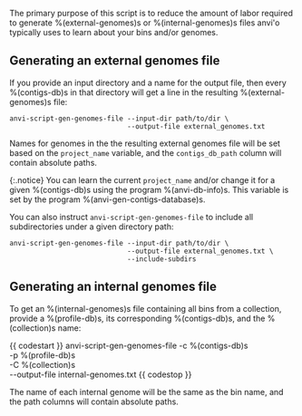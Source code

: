 The primary purpose of this script is to reduce the amount of labor required to generate %(external-genomes)s or %(internal-genomes)s files anvi'o typically uses to learn about your bins and/or genomes.

## Generating an external genomes file

If you provide an input directory and a name for the output file, then every %(contigs-db)s in that directory will get a line in the resulting %(external-genomes)s file:

```
anvi-script-gen-genomes-file --input-dir path/to/dir \
                             --output-file external_genomes.txt
```

Names for genomes in the the resulting external genomes file will be set based on the `project_name` variable, and the `contigs_db_path` column will contain absolute paths.

{:.notice}
You can learn the current `project_name` and/or change it for a given %(contigs-db)s using the program %(anvi-db-info)s. This variable is set by the program %(anvi-gen-contigs-database)s.

You can also instruct `anvi-script-gen-genomes-file` to include all subdirectories under a given directory path:

```
anvi-script-gen-genomes-file --input-dir path/to/dir \
                             --output-file external_genomes.txt \
                             --include-subdirs
```

## Generating an internal genomes file

To get an %(internal-genomes)s file containing all bins from a collection, provide a %(profile-db)s, its corresponding %(contigs-db)s, and the %(collection)s name:

{{ codestart }}
anvi-script-gen-genomes-file -c %(contigs-db)s \
                             -p %(profile-db)s \
                             -C %(collection)s \
                             --output-file internal-genomes.txt
{{ codestop }}

The name of each internal genome will be the same as the bin name, and the path columns will contain absolute paths.
